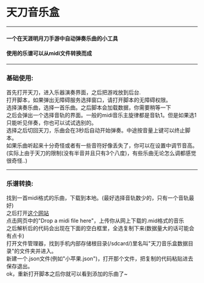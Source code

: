 天刀音乐盒
=================
********************
#### 一个在天涯明月刀手游中自动弹奏乐曲的小工具  
#### 使用的乐谱可以从midi文件转换而成
-----------------------------------------------
### 基础使用:  
首先打开天刀，进入乐器演奏界面，之后把游戏放到后台.  
打开脚本，如果弹出无障碍服务选择窗口，请打开脚本的无障碍权限。  
选择演奏乐曲，选择一首乐曲。之后脚本会加载数据，你需要稍等一下  
之后会弹出一个选择音轨的界面。一般的midi音乐主旋律都是音轨1。但是如果选1只能听见伴奏，你也可以试试选别的。  
选择之后切回天刀，乐曲会在3秒后自动开始弹奏。中途按音量上键可以终止脚本。  
如果乐曲听起来十分奇怪或者有一些音符好像丢失了，你可以在设置中调节音高。  
(实际上由于天刀的限制(没有半音并且只有3个八度)，有些乐曲无论怎么调都感觉很奇怪..)

-----------------------------------------------------------------
### 乐谱转换:  
找到一首midi格式的乐曲，下载到本地。(最好选择音轨数少的，只有一个音轨最好)  
之后打开[这个网站](tonejs.github.io/Midi)  
点击网页中的"Drop a midi file here"，上传你从网上下载的.mid格式的音乐  
之后解析后的代码会出现在下面的空白框里，全选复制下来(数据量大的话可能会有点卡)  
打开文件管理器，找到手机内部存储根目录(/sdcard/)里名叫"天刀音乐盒数据目录"的文件夹并进入。  
新建一个.json文件(例如"小苹果.json")，打开那个文件，把复制的代码粘贴进去保存退出。  
ok，重新打开脚本之后你就可以看到添加的乐曲了~  
